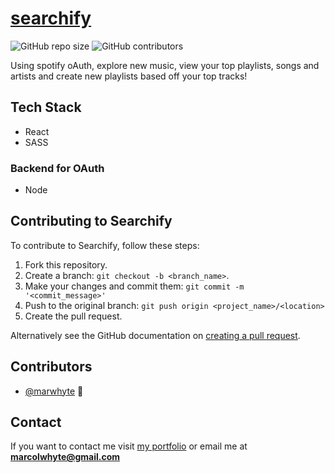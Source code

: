 # [searchify](https://www.searchify.club)

![GitHub repo size](https://img.shields.io/github/repo-size/marwhyte/searchify)
![GitHub contributors](https://img.shields.io/github/contributors/marwhyte/searchify)

Using spotify oAuth, explore new music, view your top playlists, songs and artists and create new playlists based off your top tracks!

## Tech Stack

- React 
- SASS

### Backend for OAuth
- Node


## Contributing to Searchify

To contribute to Searchify, follow these steps:

1. Fork this repository.
2. Create a branch: `git checkout -b <branch_name>`.
3. Make your changes and commit them: `git commit -m '<commit_message>'`
4. Push to the original branch: `git push origin <project_name>/<location>`
5. Create the pull request.

Alternatively see the GitHub documentation on [creating a pull request](https://help.github.com/en/github/collaborating-with-issues-and-pull-requests/creating-a-pull-request).

## Contributors

- [@marwhyte](https://github.com/marwhyte) 📖

## Contact

If you want to contact me visit [my portfolio](http://marcowhyte.com) or email me at **marcolwhyte@gmail.com**
